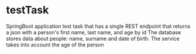 # testTask
SpringBoot application test task that has a single REST endpoint that returns a json with a person's first name, last name, and age by id
The database stores data about people: name, surname and date of birth.
The service takes into account the age of the person
